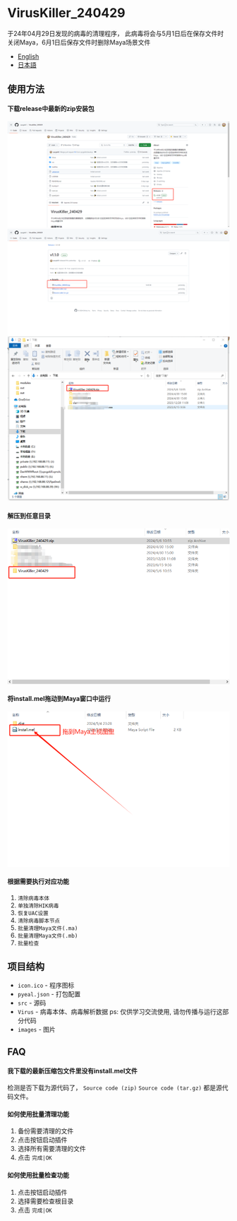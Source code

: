 # VirusKiller_240429

于24年04月29日发现的病毒的清理程序，
此病毒将会与5月1日后在保存文件时关闭Maya，6月1日后保存文件时删除Maya场景文件

- [English](./README.en-US.md)
- [日本語](./README.ja-JP.md)

## 使用方法

#### 下载release中最新的zip安装包

![image](./images/step1.png)
![image](./images/step2.png)
![image](./images/step3.png)

#### 解压到任意目录

![image](./images/step4.png)

#### 将install.mel拖动到Maya窗口中运行

![image](./images/step5.png)

#### 根据需要执行对应功能
1. `清除病毒本体`
2. `单独清除HIK病毒`
3. `恢复UAC设置`
4. `清除病毒脚本节点`
5. `批量清理Maya文件(.ma)`
6. `批量清理Maya文件(.mb)`
7. `批量检查`

## 项目结构

- `icon.ico` - 程序图标
- `pyeal.json` - 打包配置
- `src` - 源码
- `Virus` - 病毒本体、病毒解析数据 ps: 仅供学习交流使用, 请勿传播与运行这部分代码
- `images` - 图片

## FAQ

#### 我下载的最新压缩包文件里没有install.mel文件

检测是否下载为源代码了， `Source code (zip)` `Source code (tar.gz)` 都是源代码文件。

#### 如何使用批量清理功能

1. 备份需要清理的文件
2. 点击按钮启动插件
3. 选择所有需要清理的文件
4. 点击 `完成|OK`

#### 如何使用批量检查功能

1. 点击按钮启动插件
2. 选择需要检查根目录
3. 点击 `完成|OK`
